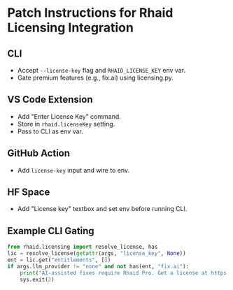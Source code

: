 # Patch Instructions for Rhaid Licensing Integration

## CLI
- Accept `--license-key` flag and `RHAID_LICENSE_KEY` env var.
- Gate premium features (e.g., fix.ai) using licensing.py.

## VS Code Extension
- Add "Enter License Key" command.
- Store in `rhaid.licenseKey` setting.
- Pass to CLI as env var.

## GitHub Action
- Add `license-key` input and wire to env.

## HF Space
- Add "License key" textbox and set env before running CLI.

## Example CLI Gating
```python
from rhaid.licensing import resolve_license, has
lic = resolve_license(getattr(args, "license_key", None))
ent = lic.get("entitlements", [])
if args.llm_provider != "none" and not has(ent, "fix.ai"):
    print("AI-assisted fixes require Rhaid Pro. Get a license at https://camwood.inc/rhaid", file=sys.stderr)
    sys.exit(2)
```
